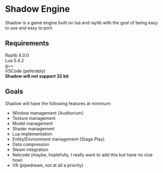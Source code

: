 # Shadow Engine
Shadow is a game engine built on lua and raylib with the goal of being easy to use and easy to port. 

## Requirements
Raylib 4.0.0  
Lua 5.4.2  
g++  
VSCode (peferably)  
**Shadow will not support 32 bit**  
## Goals
Shadow will have the following features at minimum:  
- Window management {Auditorium}
- Texture management
- Model management
- Shader management
- Lua implementation
- Entity/Environment management {Stage Play}
- Data compression
- Steam integration
- Netcode (maybe, hoplefully, I really want to add this but have no clue how)
- VR (pipedream, not at all a priority)